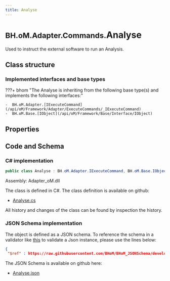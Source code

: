 ```yaml
---
title: Analyse
---
```


# <small>BH.oM.Adapter.Commands.</small>**Analyse**

Used to instruct the external software to run an Analysis.

## Class structure

### Implemented interfaces and base types

???+ bhom "The Analyse is inheriting from the following base type(s) and implements the following interfaces:"

    -  BH.oM.Adapter.[IExecuteCommand](/api/oM/Framework/Adapter/ExecuteCommands/_IExecuteCommand)
    -  BH.oM.Base.[IObject](/api/oM/Framework/Base/Interface/IObject)


## Properties

## Code and Schema

### C# implementation

``` C# title="C#"
public class Analyse : BH.oM.Adapter.IExecuteCommand, BH.oM.Base.IObject
```

Assembly: Adapter_oM.dll

The class is defined in C#. The class definition is available on github:

- [Analyse.cs](https://github.com/BHoM/BHoM_Adapter/blob/develop/Adapter_oM/ExecuteCommands\Analyse.cs)

All history and changes of the class can be found by inspection the history.
### JSON Schema implementation

The object is defined as a JSON schema. To reference the schema in a validator like [this](https://www.jsonschemavalidator.net/) to validate a Json instance, please use the lines below:

``` json title="JSON Schema"
{
 "$ref" : https://raw.githubusercontent.com/BHoM/BHoM_JSONSchema/develop/Adapter_oM/Commands/Analyse.json}
```

The JSON Schema is available on github here:

- [Analyse.json](https://github.com/BHoM/BHoM_JSONSchema/blob/develop/Adapter_oM/Commands/Analyse.json)
